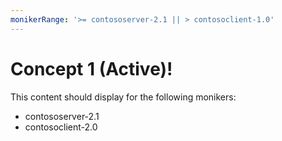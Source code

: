 ```yaml
---
monikerRange: '>= contososerver-2.1 || > contosoclient-1.0'
---
```


# Concept 1 (Active)!

This content should display for the following monikers:

* contososerver-2.1
* contosoclient-2.0